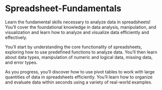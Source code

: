 # Spreadsheet-Fundamentals
Learn the fundamental skills necessary to analyze data in spreadsheets! You’ll cover the foundational knowledge in data analysis, manipulation, and visualization and learn how to analyze and visualize data efficiently and effectively. 

You’ll start by understanding the core functionality of spreadsheets, exploring how to use predefined functions to analyze data. You’ll then learn about data types, manipulation of numeric and logical data, missing data, and error types. 

As you progress, you’ll discover how to use pivot tables to work with large quantities of data in spreadsheets efficiently. You’ll learn how to organize and evaluate data within seconds using a variety of real-world examples.

